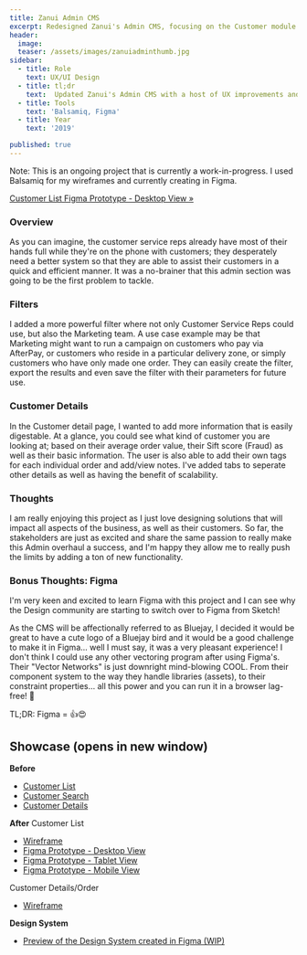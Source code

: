 ```yaml
---
title: Zanui Admin CMS
excerpt: Redesigned Zanui's Admin CMS, focusing on the Customer module first (WIP)
header:
  image: 
  teaser: /assets/images/zanuiadminthumb.jpg
sidebar:
  - title: Role
    text: UX/UI Design
  - title: tl;dr
    text:  Updated Zanui's Admin CMS with a host of UX improvements and functionality, focusing on the Customer module first as it would make the greatest impact for the CS Reps
  - title: Tools
    text: 'Balsamiq, Figma'
  - title: Year
    text: '2019'

published: true
---
```


Note: This is an ongoing project that is currently a work-in-progress. I used Balsamiq for my wireframes and currently creating in Figma.

<a href="http://bit.ly/2m4yZ39" target="_blank" class="btn btn--large btn--info">Customer List Figma Prototype - Desktop View »</a>

### Overview
As you can imagine, the customer service reps already have most of their hands full while they're on the phone with customers; they desperately need a better system so that they are able to assist their customers in a quick and efficient manner. It was a no-brainer that this admin section was going to be the first problem to tackle.

### Filters
I added a more powerful filter where not only Customer Service Reps could use, but also the Marketing team. A use case example  may be that Marketing might want to run a campaign on customers who pay via AfterPay, or customers who reside in a particular delivery zone, or simply customers who have only made one order. They can easily create the filter, export the results and even save the filter with their parameters for future use.

### Customer Details
In the Customer detail page, I wanted to add more information that is easily digestable. At a glance, you could see what kind of customer you are looking at; based on their average order value, their Sift score (Fraud) as well as their basic information. The user is also able to add their own tags for each individual order and add/view notes. I've added tabs to seperate other details as well as having the benefit of scalability.

### Thoughts
I am really enjoying this project as I just love designing solutions that will impact all aspects of the business, as well as their customers. So far, the stakeholders are just as excited and share the same passion to really make this Admin overhaul a success, and I'm happy they allow me to really push the limits by adding a ton of new functionality.

### Bonus Thoughts: Figma
I'm very keen and excited to learn Figma with this project and I can see why the Design community are starting to switch over to Figma from Sketch! 

As the CMS will be affectionally referred to as Bluejay, I decided it would be great to have a cute logo of a Bluejay bird and it would be a good challenge to make it in Figma... well I must say, it was a very pleasant experience! I don't think I could use any other vectoring program after using Figma's. Their "Vector Networks" is just downright mind-blowing COOL. From their component system to the way they handle libraries (assets), to their constraint properties... all this power and you can run it in a browser lag-free! 🤯 

TL;DR: Figma = 👍😍

## Showcase (opens in new window)
**Before**
<ul>
  <li><a href="http://bit.ly/2ON0BrF" target="_blank">Customer List</a></li>
  <li><a href="http://bit.ly/2MO2lhK" target="_blank">Customer Search</a></li>
  <li><a href="http://bit.ly/2OJvtsU" target="_blank">Customer Details</a></li>
</ul>

**After**
Customer List
  <ul>
      <li><a href="http://bit.ly/2YyVik6" target="_blank">Wireframe</a></li>
      <li><a href="http://bit.ly/2m4yZ39" target="_blank">Figma Prototype - Desktop View</a></li>
      <li><a href="http://bit.ly/2kusxSC" target="_blank">Figma Prototype - Tablet View</a></li>
      <li><a href="http://bit.ly/2m7HGto" target="_blank">Figma Prototype - Mobile View</a></li>
  </ul>
Customer Details/Order
  <ul>
  <li><a href="http://bit.ly/33jXHOb" target="_blank">Wireframe</a></li>
  </ul>

**Design System**
<ul>
   <li><a href="http://bit.ly/2luNJIk" target="_blank">Preview of the Design System created in Figma (WIP)</a></li>
</ul>
